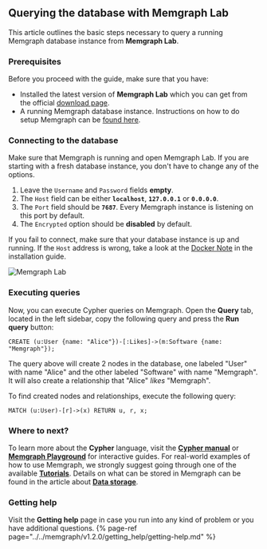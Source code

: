 ## Querying the database with Memgraph Lab

This article outlines the basic steps necessary to query a running Memgraph database instance from **Memgraph Lab**.

### Prerequisites
Before you proceed with the guide, make sure that you have:
* Installed the latest version of **Memgraph Lab** which you can get from the official [download page](https://memgraph.com/download/).
* A running Memgraph database instance. Instructions on how to do setup Memgraph can be [found here](../../memgraph/v1.2.0/getting_started/installation/installation.md).

### Connecting to the database

Make sure that Memgraph is running and open Memgraph Lab.
If you are starting with a fresh database instance, you don't have to change any of the options.

1. Leave the `Username` and `Password` fields **empty**.
2. The `Host` field can be either **`localhost`**, **`127.0.0.1`** or **`0.0.0.0`**.
3. The `Port` field should be **`7687`**. Every Memgraph instance is listening on this port by default.
4. The `Encrypted` option should be **disabled** by default.

If you fail to connect, make sure that your database instance is up and running. 
If the `Host` address is wrong, take a look at the [Docker Note](../../memgraph/v1.2.0/getting_started/installation/docker-installation.md#docker-note) in the installation guide.

![Memgraph Lab](../data/memgraph_lab_login.png)

### Executing queries

Now, you can execute Cypher queries on Memgraph.
Open the **Query** tab, located in the left sidebar, copy the following query and press the **Run query** button:

```opencypher
CREATE (u:User {name: "Alice"})-[:Likes]->(m:Software {name: "Memgraph"});
```

The query above will create 2 nodes in the database, one labeled "User" with name
"Alice" and the other labeled "Software" with name "Memgraph". It will also
create a relationship that "Alice" *likes* "Memgraph".

To find created nodes and relationships, execute the following query:

```opencypher
MATCH (u:User)-[r]->(x) RETURN u, r, x;
```

### Where to next?

To learn more about the **Cypher** language, visit the **[Cypher manual](../../memgraph/v1.2.0/cypher_manual/cypher-manual.md)** or **[Memgraph Playground](https://playground.memgraph.com/)** for interactive guides.
For real-world examples of how to use Memgraph, we strongly suggest going through one of the available **[Tutorials](../../memgraph/v1.2.0/tutorials/tutorials-overview.md)**. 
Details on what can be stored in Memgraph can be found in the article about **[Data storage](../../memgraph/v1.2.0/concepts/storage.md)**.

### Getting help

Visit the **Getting help** page in case you run into any kind of problem or you have additional questions.
{% page-ref page="../../memgraph/v1.2.0/getting_help/getting-help.md" %}